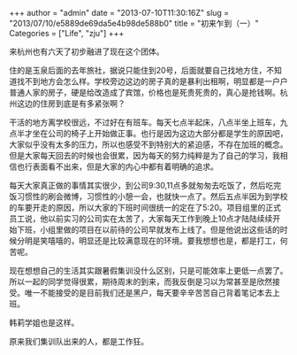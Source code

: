 +++
author = "admin"
date = "2013-07-10T11:30:16Z"
slug = "2013/07/10/e5889de69da5e4b98de588b0"
title = "初来乍到（一）"
Categories = ["Life", "zju"]
+++

来杭州也有六天了初步融进了现在这个团体。

住的是玉泉后面的去年旅社，据说只能住到20号，后面就要自己找地方住，不知道找不到地方会怎么样。学校旁边这边的房子真的是暴利出租啊，明显都是一户户普通人家的房子，硬是给改造成了宾馆，价格也是死贵死贵的，真心是抢钱啊。杭州这边的住房到底是有多紧张啊？

干活的地方离学校很远，不过好在有班车。每天七点半起床，八点半坐上班车，九点半才坐在公司的椅子上开始做正事。也行是因为这边大部分都是学生的原因吧，大家似乎没有太多的压力，所以也感受不到特别大的紧迫感，不存在加班的概念。但是大家每天回去的时候也会很累，因为每天的努力纯粹是为了自己的学习，我相信也行表面看不出来，但是大家的内心中都有着明确的追求。

每天大家真正做的事情其实很少，到公司9:30,11点多就匆匆去吃饭了，然后吃完饭习惯性的刷会微博，习惯性的小憩一会，也就快一点了。然后五点半因为到学校的车要开走的原因，所以大家的下班时间很统一的定在了5:20。项目组里的正式员工说，他以前实习的公司实在太苦了，大家每天工作到晚上10点才陆陆续续开始下班，小组里做的项目在以前待的公司早就发布上线了。但是他说出这些话的时候分明是笑嘻嘻的，明显还是比较满意现在的环境。要我想想也是，都是打工，何苦呢。

现在想想自己的生活其实跟暑假集训没什么区别，只是可能效率上更低一点罢了。所以一起的同学觉得很累，期待周末的到来，而我反倒是习以为常甚至是欣然接受。唯一不能接受的是目前我们还是黑户，每天要辛辛苦苦自己背着笔记本去上班。

韩莉学姐也是这样。

原来我们集训队出来的人，都是工作狂。
